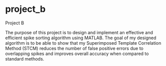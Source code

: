# project_b
Project B

The purpose of this project is to design and implement an effective and efficient spike sorting algorithm using MATLAB. The goal of my designed algorithm is to be able to show that my Superimposed Template Correlation Method (STCM) reduces the number of false positive errors due to overlapping spikes and improves overall accuracy when compared to standard methods. 
